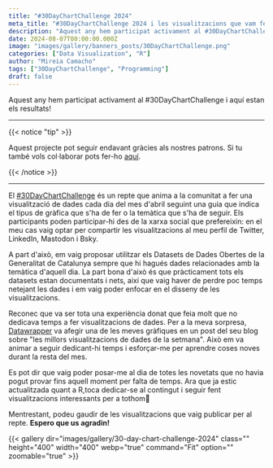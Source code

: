 ```yaml
---
title: "#30DayChartChallenge 2024"
meta_title: "#30DayChartChallenge 2024 i les visualitzacions que vam fer per a cada repte"
description: "Aquest any hem participat activament al #30DayChartChallenge i aquí estan els resultats!"
date: 2024-08-07T00:00:00.000Z
image: "images/gallery/banners_posts/30DayChartChallenge.png"
categories: ["Data Visualization", "R"]
author: "Mireia Camacho"
tags: ["30DayChartChallenge", "Programming"]
draft: false
---
```


Aquest any hem participat activament al #30DayChartChallenge i aquí estan els resultats!

<hr>

{{< notice "tip" >}}

Aquest projecte pot seguir endavant gràcies als nostres patrons. Si tu també vols col·laborar pots fer-ho [aquí](https://www.patreon.com/user/creators?u=136816989 "Mirai Data Patreon page").

{{< /notice >}}

<hr>

El [#30DayChartChallenge](https://github.com/30DayChartChallenge/Edition2024 "Pàg Github amb les guies del repte 2024") és un repte que anima a la comunitat a fer una visualització de dades cada dia del mes d'abril seguint una guia que indica el tipus de gràfica que s'ha de fer o la temàtica que s'ha de seguir. Els participants poden participar-hi des de la xarxa social que prefereixin: en el meu cas vaig optar per compartir les visualitzacions al meu perfil de Twitter, LinkedIn, Mastodon i Bsky.

A part d'això, em vaig proposar utilitzar els Datasets de Dades Obertes de la Generalitat de Catalunya sempre que hi hagués dades relacionades amb la temàtica d'aquell dia. La part bona d'això és que pràcticament tots els datasets estan documentats i nets, així que vaig haver de perdre poc temps netejant les dades i em vaig poder enfocar en el disseny de les visualitzacions.

Reconec que va ser tota una experiència donat que feia molt que no dedicava temps a fer visualitzacions de dades. Per a la meva sorpresa, [Datawrapper](https://blog.datawrapper.de/data-vis-dispatch-april-9-2024/ "Data Vis Dispatch Datawrapper") va afegir una de les meves gràfiques en un post del seu blog sobre "les millors visualitzacions de dades de la setmana". Això em va animar a seguir dedicant-hi temps i esforçar-me per aprendre coses noves durant la resta del mes. 

Es pot dir que vaig poder posar-me al dia de totes les novetats que no havia pogut provar fins aquell moment per falta de temps. Ara que ja estic actualitzada quant a R,toca dedicar-se al contingut i seguir fent visualitzacions interessants per a tothom🤗

Mentrestant, podeu gaudir de les visualitzacions que vaig publicar per al repte. **Espero que us agradin!**

{{< gallery dir="images/gallery/30-day-chart-challenge-2024" class="" height="400" width="400" webp="true" command="Fit" option="" zoomable="true" >}}